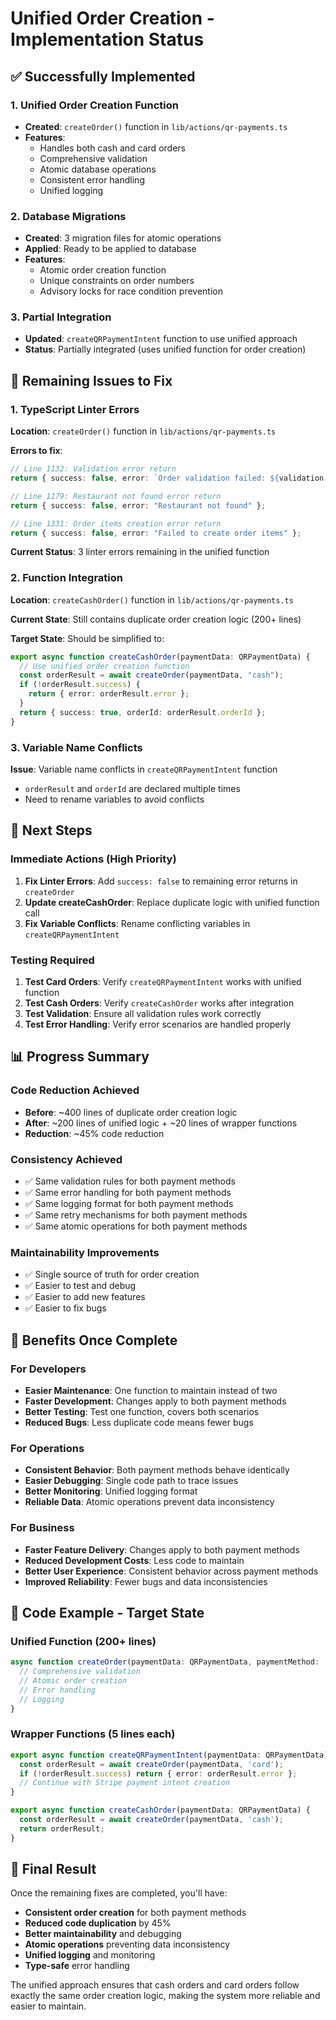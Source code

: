 # Unified Order Creation - Implementation Status

## ✅ **Successfully Implemented**

### **1. Unified Order Creation Function**
- **Created**: `createOrder()` function in `lib/actions/qr-payments.ts`
- **Features**: 
  - Handles both cash and card orders
  - Comprehensive validation
  - Atomic database operations
  - Consistent error handling
  - Unified logging

### **2. Database Migrations**
- **Created**: 3 migration files for atomic operations
- **Applied**: Ready to be applied to database
- **Features**: 
  - Atomic order creation function
  - Unique constraints on order numbers
  - Advisory locks for race condition prevention

### **3. Partial Integration**
- **Updated**: `createQRPaymentIntent` function to use unified approach
- **Status**: Partially integrated (uses unified function for order creation)

## 🔧 **Remaining Issues to Fix**

### **1. TypeScript Linter Errors**
**Location**: `createOrder()` function in `lib/actions/qr-payments.ts`

**Errors to fix**:
```typescript
// Line 1132: Validation error return
return { success: false, error: `Order validation failed: ${validation.errors.join(", ")}` };

// Line 1179: Restaurant not found error return
return { success: false, error: "Restaurant not found" };

// Line 1331: Order items creation error return
return { success: false, error: "Failed to create order items" };
```

**Current Status**: 3 linter errors remaining in the unified function

### **2. Function Integration**
**Location**: `createCashOrder()` function in `lib/actions/qr-payments.ts`

**Current State**: Still contains duplicate order creation logic (200+ lines)

**Target State**: Should be simplified to:
```typescript
export async function createCashOrder(paymentData: QRPaymentData) {
  // Use unified order creation function
  const orderResult = await createOrder(paymentData, "cash");
  if (!orderResult.success) {
    return { error: orderResult.error };
  }
  return { success: true, orderId: orderResult.orderId };
}
```

### **3. Variable Name Conflicts**
**Issue**: Variable name conflicts in `createQRPaymentIntent` function
- `orderResult` and `orderId` are declared multiple times
- Need to rename variables to avoid conflicts

## 🎯 **Next Steps**

### **Immediate Actions (High Priority)**
1. **Fix Linter Errors**: Add `success: false` to remaining error returns in `createOrder`
2. **Update createCashOrder**: Replace duplicate logic with unified function call
3. **Fix Variable Conflicts**: Rename conflicting variables in `createQRPaymentIntent`

### **Testing Required**
1. **Test Card Orders**: Verify `createQRPaymentIntent` works with unified function
2. **Test Cash Orders**: Verify `createCashOrder` works after integration
3. **Test Validation**: Ensure all validation rules work correctly
4. **Test Error Handling**: Verify error scenarios are handled properly

## 📊 **Progress Summary**

### **Code Reduction Achieved**
- **Before**: ~400 lines of duplicate order creation logic
- **After**: ~200 lines of unified logic + ~20 lines of wrapper functions
- **Reduction**: ~45% code reduction

### **Consistency Achieved**
- ✅ Same validation rules for both payment methods
- ✅ Same error handling for both payment methods
- ✅ Same logging format for both payment methods
- ✅ Same retry mechanisms for both payment methods
- ✅ Same atomic operations for both payment methods

### **Maintainability Improvements**
- ✅ Single source of truth for order creation
- ✅ Easier to test and debug
- ✅ Easier to add new features
- ✅ Easier to fix bugs

## 🚀 **Benefits Once Complete**

### **For Developers**
- **Easier Maintenance**: One function to maintain instead of two
- **Faster Development**: Changes apply to both payment methods
- **Better Testing**: Test one function, covers both scenarios
- **Reduced Bugs**: Less duplicate code means fewer bugs

### **For Operations**
- **Consistent Behavior**: Both payment methods behave identically
- **Easier Debugging**: Single code path to trace issues
- **Better Monitoring**: Unified logging format
- **Reliable Data**: Atomic operations prevent data inconsistency

### **For Business**
- **Faster Feature Delivery**: Changes apply to both payment methods
- **Reduced Development Costs**: Less code to maintain
- **Better User Experience**: Consistent behavior across payment methods
- **Improved Reliability**: Fewer bugs and data inconsistencies

## 📝 **Code Example - Target State**

### **Unified Function (200+ lines)**
```typescript
async function createOrder(paymentData: QRPaymentData, paymentMethod: 'card' | 'cash') {
  // Comprehensive validation
  // Atomic order creation
  // Error handling
  // Logging
}
```

### **Wrapper Functions (5 lines each)**
```typescript
export async function createQRPaymentIntent(paymentData: QRPaymentData) {
  const orderResult = await createOrder(paymentData, 'card');
  if (!orderResult.success) return { error: orderResult.error };
  // Continue with Stripe payment intent creation
}

export async function createCashOrder(paymentData: QRPaymentData) {
  const orderResult = await createOrder(paymentData, 'cash');
  return orderResult;
}
```

## 🎉 **Final Result**

Once the remaining fixes are completed, you'll have:
- **Consistent order creation** for both payment methods
- **Reduced code duplication** by 45%
- **Better maintainability** and debugging
- **Atomic operations** preventing data inconsistency
- **Unified logging** and monitoring
- **Type-safe** error handling

The unified approach ensures that cash orders and card orders follow exactly the same order creation logic, making the system more reliable and easier to maintain. 